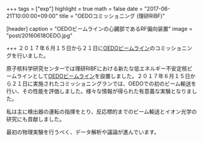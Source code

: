 +++
tags = ["exp"]
highlight = true
math = false
date = "2017-06-21T10:00:00+09:00"
title = "OEDOコミッショニング (理研RIBF)"

[header]
  caption = "OEDOビームラインの心臓部であるRF偏向装置"
  image = "post/20160618OEDO.jpg"

+++
２０１７年６月１５日から２１日に[OEDOビームライン](http://www.cns.s.u-tokyo.ac.jp/oedo/wiki/)のコミッショニングを行いました。

<!--more-->

原子核科学研究センターでは理研RIBFにおける新たな低エネルギー不安定核ビームラインとして[OEDOビームライン](http://www.cns.s.u-tokyo.ac.jp/oedo/wiki/)を設置しました。２０１７年６月１５日から２１日に実施されたコミッショニングランでは、OEDOでの初のビーム輸送を行い、その性能を評価しました。様々な情報が得られた有意義な実験となりました。

私は主に検出器の運転の指揮をとり、反応標的までのビーム輸送とイオン光学の研究にも貢献しました。

最初の物理実験を行うべく、データ解析や議論が進んでいます。
